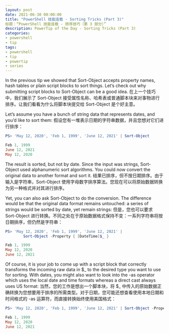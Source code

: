 ```yaml
---
layout: post
date: 2021-06-30 00:00:00
title: "PowerShell 技能连载 - Sorting Tricks (Part 3)"
标题：“PowerShell 技能连载 - 排序技巧（第 3 部分）”
description: PowerTip of the Day - Sorting Tricks (Part 3)
categories:
- powershell
- tip
tags:
- powershell
- tip
- powertip
- series
---
```

In the previous tip we showed that Sort-Object accepts property names, hash tables or plain script blocks to sort things. Let’s check out why submitting script blocks to Sort-Object can be a good idea.
在上一个技巧中，我们展示了 Sort-Object 接受属性名称、哈希表或普通脚本块来对事物进行排序。让我们看看为什么将脚本块提交给 Sort-Object 是个好主意。

Let’s assume you have a bunch of string data that represents dates, and you’d like to sort them:
假设您有一堆表示日期的字符串数据，并且您想对它们进行排序：

```powershell
PS> 'May 12, 2020', 'Feb 1, 1999', 'June 12, 2021' | Sort-Object

Feb 1, 1999
June 12, 2021
May 12, 2020
```

The result is sorted, but not by date. Since the input was strings, Sort-Object used alphanumeric sort algorithms. You could now convert the original data to another format and sort it.
结果已排序，但不按日期排序。由于输入是字符串，Sort-Object 使用字母数字排序算法。您现在可以将原始数据转换为另一种格式并对其进行排序。

Yet, you can also ask Sort-Object to do the conversion. The difference would be that the original data format remains untouched: a series of strings would be sorted by date, yet remain strings:
但是，您也可以要求 Sort-Object 进行转换。不同之处在于原始数据格式保持不变：一系列字符串将按日期排序，但仍然是字符串：

```powershell
PS> 'May 12, 2020', 'Feb 1, 1999', 'June 12, 2021' |
        Sort-Object -Property { [DateTime]$_ }

Feb 1, 1999
May 12, 2020
June 12, 2021
```

Of course, it is your job to come up with a script block that correctly transforms the incoming raw data in $_ to the desired type you want to use for sorting. With dates, you might also want to look into the -as operator which uses the local date and time formats whereas a direct cast always uses US format:
当然，您的工作是想出一个脚本块，将 $_ 中传入的原始数据正确转换为您想要用于排序的所需类型。对于日期，您可能还想查看使用本地日期和时间格式的 -as 运算符，而直接转换始终使用美国格式：

```powershell
PS> 'May 12, 2020', 'Feb 1, 1999', 'June 12, 2021' | Sort-Object -Property { $_ -as [DateTime] }

Feb 1, 1999
May 12, 2020
June 12, 2021
```

<!--本文国际来源：[Sorting Tricks (Part 3)](https://community.idera.com/database-tools/powershell/powertips/b/tips/posts/sorting-tricks-part-3)-->

